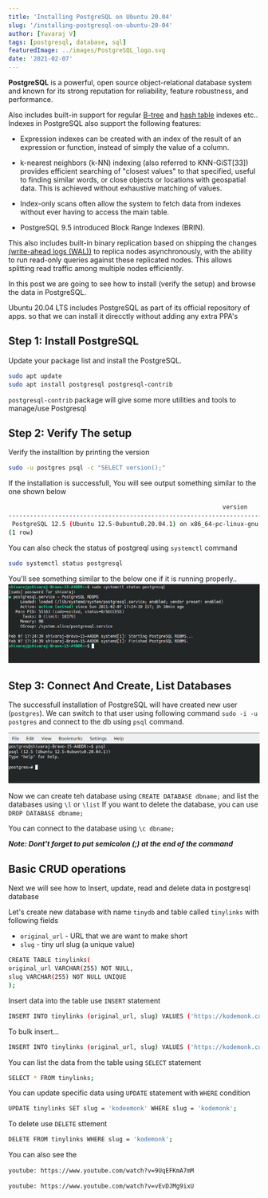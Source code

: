 ```yaml
---
title: 'Installing PostgreSQL on Ubuntu 20.04'
slug: '/installing-postgresql-on-ubuntu-20-04'
author: [Yuvaraj V]
tags: [postgresql, database, sql]
featuredImage: ../images/PostgreSQL_logo.svg
date: '2021-02-07'
---
```


**PostgreSQL** is a powerful, open source object-relational database system and known for its strong reputation for reliability, feature robustness, and performance.  

Also includes built-in support for regular [B-tree](https://en.wikipedia.org/wiki/B-tree) and [hash table](https://en.wikipedia.org/wiki/Hash_table) indexes etc.. Indexes in PostgreSQL also support the following features:

- Expression indexes can be created with an index of the result of an expression or function, instead of simply the value of a column.
    
- k-nearest neighbors (k-NN) indexing (also referred to KNN-GiST[33]) provides efficient searching of "closest values" to that specified, useful to finding similar words, or close objects or locations with geospatial data. This is achieved without exhaustive matching of values.

- Index-only scans often allow the system to fetch data from indexes without ever having to access the main table.
- PostgreSQL 9.5 introduced Block Range Indexes (BRIN).

This also includes built-in binary replication based on shipping the changes [(write-ahead logs (WAL))](https://en.wikipedia.org/wiki/Write-ahead_logging) to replica nodes asynchronously, with the ability to run read-only queries against these replicated nodes. This allows splitting read traffic among multiple nodes efficiently.

In this post we are going to see how to install (verify the setup) and browse the data in PostgreSQL.

Ubuntu 20.04 LTS includes PostgreSQL as part of its official repository of apps. so that we can install it direcctly without adding any extra PPA's

## Step 1: Install PostgreSQL
Update your package list and install the PostgreSQL.

```bash
sudo apt update
sudo apt install postgresql postgresql-contrib
```
`postgresql-contrib` package will give some more utilities and tools to manage/use Postgresql 

## Step 2: Verify The setup
Verify the installtion by printing the version

```bash
sudo -u postgres psql -c "SELECT version();"
```
If the installation is successfull, You will see output something similar to the one shown below

```bash
                                                            version                                                               
-------------------------------------------------------------------------------------------------------------------------------------
 PostgreSQL 12.5 (Ubuntu 12.5-0ubuntu0.20.04.1) on x86_64-pc-linux-gnu, compiled by gcc (Ubuntu 9.3.0-17ubuntu1~20.04) 9.3.0, 64-bit
(1 row)

```

You can also check the status of postgreql using `systemctl` command

```bash
sudo systemctl status postgresql
```
You'll see something similar to the below one if it is running properly..
![Systemctl status output](../images/sysctl-postgresql-status.png)

## Step 3: Connect And Create, List Databases

The successfull installation of PostgreSQL will have created new user (`postgres`). We can switch to that user using following command `sudo -i -u postgres` and connect to the db using `psql` command.

![psql command shell](../images/postgreslogin-psql.png)

Now we can create teh database using `CREATE DATABASE dbname;` and list the databases using `\l` or `\list`
If you want to delete the database, you can use `DROP DATABASE dbname;`

You can connect to the database using `\c dbname;`

***Note: Dont't forget to put semicolon (;) at the end of the command***

## Basic CRUD operations

Next we will see how to Insert, update, read and delete data in postgresql database

Let's create new database with name `tinydb` and table called `tinylinks` with following fields 

- `original_url` - URL that we are want to make short
- `slug` - tiny url slug (a unique value)

```bash
CREATE TABLE tinylinks(                                                                            
original_url VARCHAR(255) NOT NULL,
slug VARCHAR(255) NOT NULL UNIQUE
);
```

Insert data into the table use `INSERT` statement

```bash
INSERT INTO tinylinks (original_url, slug) VALUES ('https://kodemonk.com/abc?q=123somelongurltext', 'kodeemonk');
```

To bulk insert...

```bash
INSERT INTO tinylinks (original_url, slug) VALUES ('https://kodemonk.com/somelingtext', 'kodemonk-a'), ('https://fb.com/somelogongtexttttt', 'fbslt');
```

You can list the data from the table using `SELECT` statement

```bash
SELECT * FROM tinylinks;
```

You can update specific data using `UPDATE` statement with `WHERE` condition

```bash
UPDATE tinylinks SET slug = 'kodeemonk' WHERE slug = 'kodemonk';
```

To delete use `DELETE` sttement
```bash
DELETE FROM tinylinks WHERE slug = 'kodemonk';
```

You can also see the 

`youtube: https://www.youtube.com/watch?v=9UqEFKmA7mM`

`youtube: https://www.youtube.com/watch?v=vEvDJMg9ixU`
